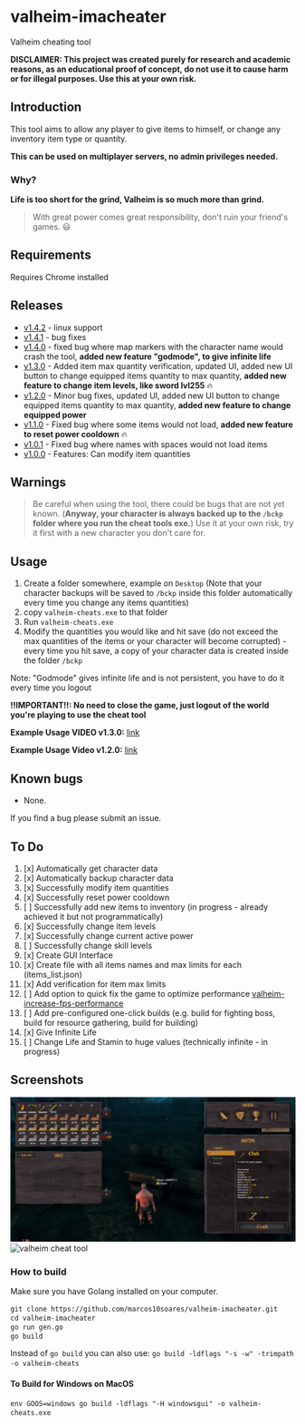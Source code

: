 # valheim-imacheater
Valheim cheating tool

**DISCLAIMER: This project was created purely for research and academic reasons, as an educational proof of concept, do not use it to cause harm or for illegal purposes. Use this at your own risk.**

## Introduction
This tool aims to allow any player to give items to himself, or change any inventory item type or quantity.

**This can be used on multiplayer servers, no admin privileges needed.**

### Why?
**Life is too short for the grind, Valheim is so much more than grind.**

> With great power comes great responsibility, don't ruin your friend's games. 😃

## Requirements
Requires Chrome installed

## Releases
- [v1.4.2](https://github.com/marcos10soares/valheim-imacheater/releases/tag/v1.4.2) - linux support
- [v1.4.1](https://github.com/marcos10soares/valheim-imacheater/releases/tag/v1.4.1) - bug fixes
- [v1.4.0](https://github.com/marcos10soares/valheim-imacheater/releases/tag/v1.4.0) - fixed bug where map markers with the character name would crash the tool, **added new feature "godmode", to give infinite life** 
- [v1.3.0](https://github.com/marcos10soares/valheim-imacheater/releases/tag/v1.3.0) - Added item max quantity verification, updated UI, added new UI button to change equipped items quantity to max quantity, **added new feature to change item levels, like sword lvl255** 🔥
- [v1.2.0](https://github.com/marcos10soares/valheim-imacheater/releases/tag/v1.2.0) - Minor bug fixes, updated UI, added new UI button to change equipped items quantity to max quantity, **added new feature to change equipped power** 
- [v1.1.0](https://github.com/marcos10soares/valheim-imacheater/releases/tag/v1.1.0) - Fixed bug where some items would not load, **added new feature to reset power cooldown** 🔥
- [v1.0.1](https://github.com/marcos10soares/valheim-imacheater/releases/tag/v1.0.1) - Fixed bug where names with spaces would not load items
- [v1.0.0](https://github.com/marcos10soares/valheim-imacheater/releases/tag/1.0.0) - Features: Can modify item quantities

## Warnings
> Be careful when using the tool, there could be bugs that are not yet known. (**Anyway, your character is always backed up to the `/bckp` folder where you run the cheat tools exe.**)
> Use it at your own risk, try it first with a new character you don't care for.

## Usage

1. Create a folder somewhere, example on `Desktop` (Note that your character backups will be saved to `/bckp` inside this folder automatically every time you change any items quantities)
2. copy `valheim-cheats.exe` to that folder
3. Run `valheim-cheats.exe` 
4. Modify the quantities you would like and hit save (do not exceed the max quantities of the items or your character will become corrupted) - every time you hit save, a copy of your character data is created inside the folder `/bckp`

Note: "Godmode" gives infinite life and is not persistent, you have to do it every time you logout

**!!IMPORTANT!!: No need to close the game, just logout of the world you're playing to use the cheat tool**

**Example Usage VIDEO v1.3.0:** [link](https://www.youtube.com/watch?v=LLhJQRQLTpc)

**Example Usage Video v1.2.0:** [link](https://youtu.be/A0wXfo-GB5U)

## Known bugs
- None.

If you find a bug please submit an issue.

## To Do
1. [x] Automatically get character data
2. [x] Automatically backup character data
3. [x] Successfully modify item quantities
4. [x] Successfully reset power cooldown
5. [ ] Successfully add new items to inventory  (in progress - already achieved it but not programmatically)
6. [x] Successfully change item levels
7. [x] Successfully change current active power
8. [ ] Successfully change skill levels 
9. [x] Create GUI Interface
10. [x] Create file with all items names and max limits for each (items_list.json)
11. [x] Add verification for item max limits
12. [ ] Add option to quick fix the game to optimize performance [valheim-increase-fps-performance](https://www.pcgamer.com/valheim-increase-fps-performance/)
13. [ ] Add pre-configured one-click builds (e.g. build for fighting boss, build for resource gathering, build for building) 
14. [x] Give Infinite Life 
15. [ ] Change Life and Stamin to huge values (technically infinite - in progress)

## Screenshots

![modified item quantities](https://github.com/marcos10soares/valheim-imacheater/blob/main/readme-img/1.jpg?raw=true)
![valheim cheat tool](https://github.com/marcos10soares/valheim-imacheater/blob/main/readme-img/demo_v1.3.0.gif?raw=true)


### How to build

Make sure you have Golang installed on your computer.

```
git clone https://github.com/marcos10soares/valheim-imacheater.git
cd valheim-imacheater
go run gen.go
go build
```

Instead of `go build` you can also use: `go build -ldflags "-s -w" -trimpath -o valheim-cheats`

#### To Build for Windows on MacOS
```
env GOOS=windows go build -ldflags "-H windowsgui" -o valheim-cheats.exe
```



